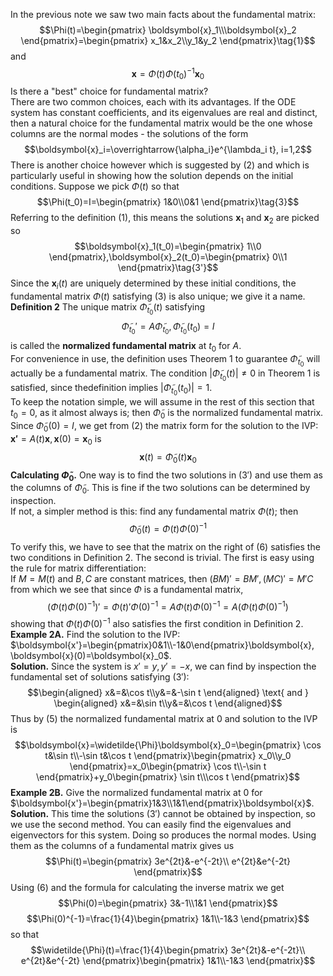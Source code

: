 In the previous note we saw two main facts about the fundamental matrix:
$$\Phi(t)=\begin{pmatrix}
\boldsymbol{x}_1\\\boldsymbol{x}_2
\end{pmatrix}=\begin{pmatrix}
x_1&x_2\\y_1&y_2
\end{pmatrix}\tag{1}$$
and
$$\boldsymbol{x}=\Phi(t)\Phi(t_0)^{-1}\boldsymbol{x}_0\tag{2}$$
Is there a "best" choice for fundamental matrix?  
There are two common choices, each with its advantages. If the ODE system has constant coefficients, and its eigenvalues are real and distinct, then a natural choice for the fundamental matrix would be the one whose columns are the normal modes - the solutions of the form
$$\boldsymbol{x}_i=\overrightarrow{\alpha_i}e^{\lambda_i t}, i=1,2$$
There is another choice however which is suggested by $(2)$ and which is particularly useful in showing how the solution depends on the initial conditions. Suppose we pick $\Phi(t)$ so that
$$\Phi(t_0)=I=\begin{pmatrix}
1&0\\0&1
\end{pmatrix}\tag{3}$$
Referring to the definition $(1)$, this means the solutions $\boldsymbol{x}_1$ and $\boldsymbol{x}_2$ are picked so
$$\boldsymbol{x}_1(t_0)=\begin{pmatrix}
1\\0
\end{pmatrix},\boldsymbol{x}_2(t_0)=\begin{pmatrix}
0\\1
\end{pmatrix}\tag{3'}$$
Since the $\boldsymbol{x}_i(t)$ are uniquely determined by these initial conditions, the fundamental matrix $\Phi(t)$ satisfying $(3)$ is also unique; we give it a name.  
**Definition 2** The unique matrix $\widetilde{\Phi}_{t_0}(t)$ satisfying
$$\widetilde{\Phi}_{t_0}'=A\widetilde{\Phi}_{t_0}, \widetilde{\Phi}_{t_0}(t_0)=I$$
is called the **normalized fundamental matrix** at $t_0$ for $A$.  
For convenience in use, the definition uses Theorem 1 to guarantee $\widetilde{\Phi}_{t_0}$ will actually be a fundamental matrix. The condition $|\widetilde{\Phi}_{t_0}(t)| \neq 0$ in Theorem 1 is satisfied, since thedefinition implies $|\widetilde{\Phi}_{t_0}(t_0)| = 1$.  
To keep the notation simple, we will assume in the rest of this section that $t_0 = 0$, as it almost always is; then $\widetilde{\Phi}_0$ is the normalized fundamental matrix. Since $\widetilde{\Phi}_0(0) = I$, we get from $(2)$ the matrix form for the solution to the IVP: $\boldsymbol{x'} = A(t) \boldsymbol{x}, \boldsymbol{x}(0) = \boldsymbol{x}_0$ is
$$\boldsymbol{x}(t)=\widetilde{\Phi}_0(t)\boldsymbol{x}_0\tag{5}$$
**Calculating $\widetilde{\Phi}_0$.** One way is to find the two solutions in $(3')$ and use them as the columns of $\widetilde{\Phi}_0$. This is fine if the two solutions can be determined by inspection.  
If not, a simpler method is this: find any fundamental matrix $\Phi(t)$; then
$$\widetilde{\Phi}_0(t)=\Phi(t)\Phi(0)^{-1}\tag{6}$$
To verify this, we have to see that the matrix on the right of $(6)$ satisfies the two conditions in Definition 2. The second is trivial. The first is easy using the rule for matrix differentiation:  
If $M = M(t)$ and $B, C$ are constant matrices, then $(BM)' = BM', (MC)' = M'C$  
from which we see that since $\Phi$ is a fundamental matrix,
$$(\Phi(t)\Phi(0)^{-1})'=\Phi(t)'\Phi(0)^{-1}=A\Phi(t)\Phi(0)^{-1}=A(\Phi(t)\Phi(0)^{-1})$$
showing that $\Phi(t)\Phi(0)^{-1}$ also satisfies the first condition in Definition 2.
**Example 2A.** Find the solution to the IVP: $\boldsymbol{x'}=\begin{pmatrix}0&1\\-1&0\end{pmatrix}\boldsymbol{x}, \boldsymbol{x}(0)=\boldsymbol{x}_0$.  
**Solution.** Since the system is $x' = y, y' = -x$, we can find by inspection the fundamental set of solutions satisfying $(3')$:
$$\begin{aligned}
x&=&\cos t\\y&=&-\sin t
\end{aligned} \text{ and } \begin{aligned}
x&=&\sin t\\y&=&\cos t
\end{aligned}$$
Thus by $(5)$ the normalized fundamental matrix at 0 and solution to the IVP is
$$\boldsymbol{x}=\widetilde{\Phi}\boldsymbol{x}_0=\begin{pmatrix}
\cos t&\sin t\\-\sin t&\cos t
\end{pmatrix}\begin{pmatrix}
x_0\\y_0
\end{pmatrix}=x_0\begin{pmatrix}
\cos t\\-\sin t
\end{pmatrix}+y_0\begin{pmatrix}
\sin t\\\cos t
\end{pmatrix}$$
**Example 2B.** Give the normalized fundamental matrix at 0 for $\boldsymbol{x'}=\begin{pmatrix}1&3\\1&1\end{pmatrix}\boldsymbol{x}$.  
**Solution.** This time the solutions $(3')$ cannot be obtained by inspection, so we use the second method. You can easily find the eigenvalues and eigenvectors for this system. Doing so produces the normal modes. Using them as the columns of a fundamental matrix gives us
$$\Phi(t)=\begin{pmatrix}
3e^{2t}&-e^{-2t}\\
e^{2t}&e^{-2t}
\end{pmatrix}$$
Using $(6)$ and the formula for calculating the inverse matrix we get
$$\Phi(0)=\begin{pmatrix}
3&-1\\1&1
\end{pmatrix}$$
$$\Phi(0)^{-1}=\frac{1}{4}\begin{pmatrix}
1&1\\-1&3
\end{pmatrix}$$
so that
$$\widetilde{\Phi}(t)=\frac{1}{4}\begin{pmatrix}
3e^{2t}&-e^{-2t}\\
e^{2t}&e^{-2t}
\end{pmatrix}\begin{pmatrix}
1&1\\-1&3
\end{pmatrix}$$
